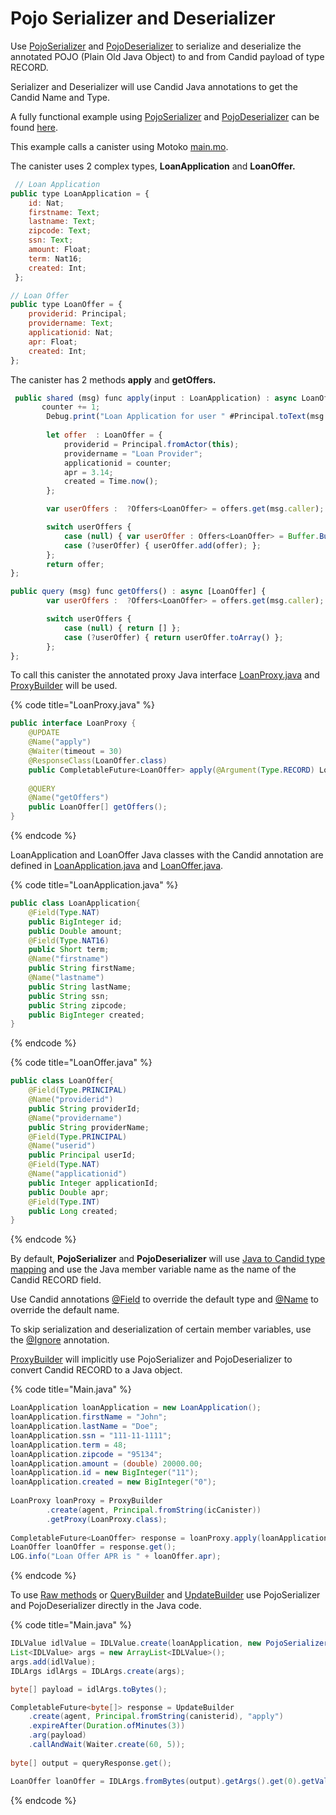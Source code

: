 # Pojo Serializer and Deserializer

Use [PojoSerializer](https://github.com/ic4j/ic4j-candid/blob/master/src/main/java/org/ic4j/candid/pojo/PojoSerializer.java) and [PojoDeserializer](https://github.com/ic4j/ic4j-candid/blob/master/src/main/java/org/ic4j/candid/pojo/PojoDeserializer.java) to serialize and deserialize the annotated POJO (Plain Old Java Object) to and from Candid payload of type RECORD.&#x20;

Serializer and Deserializer will use Candid Java annotations to get the Candid Name and Type.&#x20;

A fully functional example using [PojoSerializer](https://github.com/ic4j/ic4j-candid/blob/master/src/main/java/org/ic4j/candid/pojo/PojoSerializer.java) and [PojoDeserializer](https://github.com/ic4j/ic4j-candid/blob/master/src/main/java/org/ic4j/candid/pojo/PojoDeserializer.java) can be found [here](https://github.com/ic4j/samples/tree/master/IC4JPojoSample).

This example calls a canister using Motoko [main.mo](https://github.com/ic4j/samples/blob/master/IC4JPojoSample/src/main.mo).&#x20;

The canister uses 2 complex types, **LoanApplication** and **LoanOffer.**

```javascript
 // Loan Application
public type LoanApplication = {
    id: Nat;
    firstname: Text;
    lastname: Text;
    zipcode: Text;
    ssn: Text;
    amount: Float;
    term: Nat16;
    created: Int;
 };

// Loan Offer
public type LoanOffer = {
    providerid: Principal;
    providername: Text;
    applicationid: Nat;
    apr: Float;
    created: Int;
};
```

The canister has 2 methods **apply** and **getOffers.**

```javascript
 public shared (msg) func apply(input : LoanApplication) : async LoanOffer { 
       counter += 1;
        Debug.print("Loan Application for user " #Principal.toText(msg.caller));
        
        let offer  : LoanOffer = {
            providerid = Principal.fromActor(this);
            providername = "Loan Provider";
            applicationid = counter;
            apr = 3.14;
            created = Time.now();
        };

        var userOffers :  ?Offers<LoanOffer> = offers.get(msg.caller);

        switch userOffers {
            case (null) { var userOffer : Offers<LoanOffer> = Buffer.Buffer(0); userOffer.add(offer);  offers.put(msg.caller, userOffer)};
            case (?userOffer) { userOffer.add(offer); };
        };
        return offer;
};

public query (msg) func getOffers() : async [LoanOffer] {
        var userOffers :  ?Offers<LoanOffer> = offers.get(msg.caller);

        switch userOffers {
            case (null) { return [] };
            case (?userOffer) { return userOffer.toArray() };
        };
};
```

To call this canister the annotated proxy Java interface [LoanProxy.java](https://github.com/ic4j/samples/blob/master/IC4JPojoSample/src/main/java/org/ic4j/samples/pojo/LoanProxy.java) and [ProxyBuilder](../proxybuilder.md) will be used.&#x20;

{% code title="LoanProxy.java" %}
```java
public interface LoanProxy {
	@UPDATE
	@Name("apply")
	@Waiter(timeout = 30)
	@ResponseClass(LoanOffer.class)
	public CompletableFuture<LoanOffer> apply(@Argument(Type.RECORD) LoanApplication loanApplication);
	
	@QUERY
	@Name("getOffers")
	public LoanOffer[] getOffers();
}
```
{% endcode %}

LoanApplication and LoanOffer Java classes with the Candid annotation are defined in [LoanApplication.java](https://github.com/ic4j/samples/blob/master/IC4JPojoSample/src/main/java/org/ic4j/samples/pojo/LoanApplication.java) and [LoanOffer.java](https://github.com/ic4j/samples/blob/master/IC4JPojoSample/src/main/java/org/ic4j/samples/pojo/LoanOffer.java).

{% code title="LoanApplication.java" %}
```java
public class LoanApplication{
    @Field(Type.NAT)
    public BigInteger id;
    public Double amount;
    @Field(Type.NAT16)    
    public Short term;
    @Name("firstname")
    public String firstName;
    @Name("lastname")
    public String lastName;
    public String ssn;
    public String zipcode;
    public BigInteger created;
}
```
{% endcode %}

{% code title="LoanOffer.java" %}
```java
public class LoanOffer{
    @Field(Type.PRINCIPAL)
    @Name("providerid")
    public String providerId;	
    @Name("providername")
    public String providerName;    
    @Field(Type.PRINCIPAL)
    @Name("userid")
    public Principal userId;
    @Field(Type.NAT)
    @Name("applicationid")
    public Integer applicationId;
    public Double apr;
    @Field(Type.INT)
    public Long created;
}
```
{% endcode %}

By default, **PojoSerializer** and **PojoDeserializer** will use [Java to Candid type mapping](../supported-types.md) and use the Java member variable name as the name of the Candid RECORD field.&#x20;

Use Candid annotations [@Field](https://github.com/ic4j/ic4j-candid/blob/master/src/main/java/org/ic4j/candid/annotations/Field.java) to override the default type and [@Name](https://github.com/ic4j/ic4j-candid/blob/master/src/main/java/org/ic4j/candid/annotations/Name.java) to override the default name.

To skip serialization and deserialization of certain member variables, use the [@Ignore](https://github.com/ic4j/ic4j-candid/blob/master/src/main/java/org/ic4j/candid/annotations/Ignore.java) annotation.

[ProxyBuilder](../proxybuilder.md) will implicitly use PojoSerializer and PojoDeserializer to convert Candid RECORD to a Java object.

{% code title="Main.java" %}
```java
LoanApplication loanApplication = new LoanApplication();
loanApplication.firstName = "John";
loanApplication.lastName = "Doe";
loanApplication.ssn = "111-11-1111";
loanApplication.term = 48;
loanApplication.zipcode = "95134";		
loanApplication.amount = (double) 20000.00;
loanApplication.id = new BigInteger("11");
loanApplication.created = new BigInteger("0");
		
LoanProxy loanProxy = ProxyBuilder
		.create(agent, Principal.fromString(icCanister))
		.getProxy(LoanProxy.class);
		
CompletableFuture<LoanOffer> response = loanProxy.apply(loanApplication);		
LoanOffer loanOffer = response.get();				
LOG.info("Loan Offer APR is " + loanOffer.apr);		
```
{% endcode %}

To use [Raw methods](../using-raw-methods.md) or [QueryBuilder](../querybuilder-and-updatebuilder.md#querybuilder) and [UpdateBuilder](../querybuilder-and-updatebuilder.md#updatebuilder) use PojoSerializer and PojoDeserializer directly in the Java code.

{% code title="Main.java" %}
```java
IDLValue idlValue = IDLValue.create(loanApplication, new PojoSerializer());
List<IDLValue> args = new ArrayList<IDLValue>();
args.add(idlValue);
IDLArgs idlArgs = IDLArgs.create(args);

byte[] payload = idlArgs.toBytes();

CompletableFuture<byte[]> response = UpdateBuilder
	.create(agent, Principal.fromString(canisterid), "apply")
	.expireAfter(Duration.ofMinutes(3))
	.arg(payload)
	.callAndWait(Waiter.create(60, 5));
	
byte[] output = queryResponse.get();

LoanOffer loanOffer = IDLArgs.fromBytes(output).getArgs().get(0).getValue(new PojoDeserializer(), LoanOffer.class);	
```
{% endcode %}
